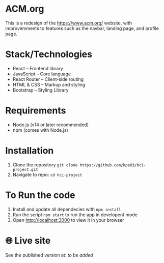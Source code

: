 # ACM.org 

This is a redesign of the https://www.acm.org/ website, with improvemments to features such as the navbar, landing page, and profile page. 

# Stack/Technologies
- React – Frontend library
- JavaScript – Core language
- React Router – Client-side routing
- HTML & CSS – Markup and styling
- Bootstrap – Styling Library

# Requirements
- Node.js (v14 or later recommended)
- npm (comes with Node.js)

# Installation
1. Clone the repository `git clone https://github.com/kpe03/hci-project.git`
2. Navigate to repo: `cd hci-project`

# To Run the code
1. Install and update all dependecies with `npm install`
2. Run the script `npm start` to run the app in developent mode
3. Open [http://localhost:3000](http://localhost:3000) to view it in your browser 

# 🌐 Live site

See the published version at: *to be added* 
